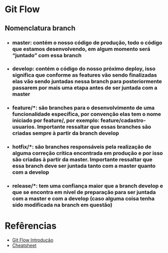 # Git Flow

## Nomenclatura branch

- ### **master**: contém o nosso código de produção, todo o código que estamos desenvolvendo, em algum momento será “juntado” com essa branch

- ### **develop**: contém o código do nosso próximo deploy, isso significa que conforme as features vão sendo finalizadas elas vão sendo juntadas nessa branch para posteriormente passarem por mais uma etapa antes de ser juntada com a master

- ### **feature/\***: são branches para o desenvolvimento de uma funcionalidade específica, por convenção elas tem o nome iniciado por feature/, por exemplo: feature/cadastro-usuarios. Importante ressaltar que essas branches são criadas sempre à partir da branch develop

- ### **hotfix/\***: são branches responsáveis pela realização de alguma correção crítica encontrada em produção e por isso são criadas à partir da master. Importante ressaltar que essa branch deve ser juntada tanto com a master quanto com a develop

- ### **release/\***: tem uma confiança maior que a branch develop e que se encontra em nível de preparação para ser juntada com a master e com a develop (caso alguma coisa tenha sido modificada na branch em questão)

# Refêrencias

- [Git Flow Introdução](https://tableless.com.br/git-flow-introducao/)
- [Cheatsheet](https://danielkummer.github.io/git-flow-cheatsheet/index.pt_BR.html)
